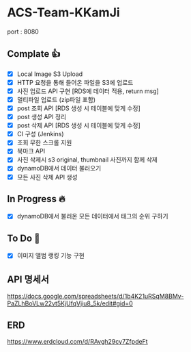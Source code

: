 # ACS-Team-KKamJi

port : 8080

## Complate :thumbsup:
- [x] Local Image S3 Upload
- [x] HTTP 요청을 통해 들어온 파일을 S3에 업로드
- [x] 사진 업로드 API 구현 [RDS에 데이터 적용, return msg]
- [x] 멀티파일 업로드 (zip파일 포함)
- [x] post 조회 API [RDS 생성 시 테이블에 맞게 수정]
- [x] post 생성 API 정리
- [x] post 삭제 API [RDS 생성 시 테이블에 맞게 수정]
- [x] CI 구성 (Jenkins)
- [x] 조회 무한 스크롤 지원
- [x] 북마크 API
- [x] 사진 삭제시 s3 original, thumbnail 사진까지 함께 삭제
- [x] dynamoDB에서 데이터 불러오기
- [x] 모든 사진 삭제 API 생성
## In Progress :fire:
- [x] dynamoDB에서 불러온 모든 데이터에서 태그의 순위 구하기

## To Do :turtle:
- [x] 이미지 앨범 랭킹 기능 구현

## API 명세서
https://docs.google.com/spreadsheets/d/1b4K21uRSqM8BMv-PaZLhBoVLw22vt5KjUfqVjiu8_5k/edit#gid=0

## ERD 
https://www.erdcloud.com/d/RAvgh29cy7ZfpdeFt
